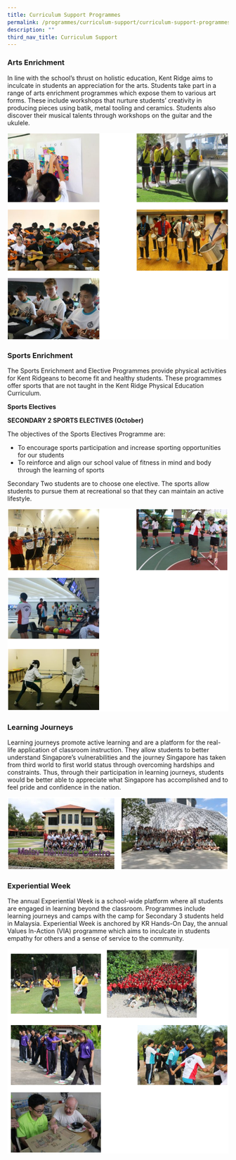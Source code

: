 ```yaml
---
title: Curriculum Support Programmes
permalink: /programmes/curriculum-support/curriculum-support-programmes/
description: ""
third_nav_title: Curriculum Support
---
```

### Arts Enrichment

In line with the school’s thrust on holistic education, Kent Ridge aims to inculcate in students an appreciation for the arts. Students take part in a range of arts enrichment programmes which expose them to various art forms. These include workshops that nurture students’ creativity in producing pieces using batik, metal tooling and ceramics. Students also discover their musical talents through workshops on the guitar and the ukulele.

![Arts Enrichment](/images/arts%20enrichment.png)

### Sports Enrichment

The Sports Enrichment and Elective Programmes provide physical activities for Kent Ridgeans to become fit and healthy students. These programmes offer sports that are not taught in the Kent Ridge Physical Education Curriculum.

**Sports Electives**

**SECONDARY 2 SPORTS ELECTIVES (October)**

The objectives of the Sports Electives Programme are:

*   To encourage sports participation and increase sporting opportunities for our students
*   To reinforce and align our school value of fitness in mind and body through the learning of sports

Secondary Two students are to choose one elective. The sports allow students to pursue them at recreational so that they can maintain an active lifestyle.

![Sports Enrichment](/images/sports%20enrichment.png)

### Learning Journeys

Learning journeys promote active learning and are a platform for the real-life application of classroom instruction. They allow students to better understand Singapore’s vulnerabilities and the journey Singapore has taken from third world to first world status through overcoming hardships and constraints. Thus, through their participation in learning journeys, students would be better able to appreciate what Singapore has accomplished and to feel pride and confidence in the nation.

![Learning journeys](/images/Learning%20Journeys.png)

### Experiential Week

The annual Experiential Week is a school-wide platform where all students are engaged in learning beyond the classroom. Programmes include learning journeys and camps with the camp for Secondary 3 students held in Malaysia. Experiential Week is anchored by KR Hands-On Day, the annual Values In-Action (VIA) programme which aims to inculcate in students empathy for others and a sense of service to the community.

![Experiential Week](/images/Experiential%20Week.png)